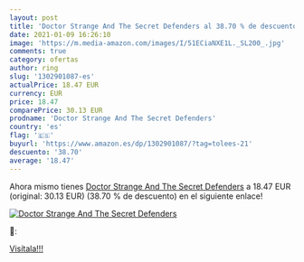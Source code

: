 ```yaml
---
layout: post
title: 'Doctor Strange And The Secret Defenders al 38.70 % de descuento'
date: 2021-01-09 16:26:10
image: 'https://m.media-amazon.com/images/I/51ECiaNXE1L._SL200_.jpg'
comments: true
category: ofertas
author: ring
slug: '1302901087-es'
actualPrice: 18.47 EUR
currency: EUR
price: 18.47
comparePrice: 30.13 EUR
prodname: 'Doctor Strange And The Secret Defenders'
country: 'es'
flag: '🇪🇸'
buyurl: 'https://www.amazon.es/dp/1302901087/?tag=tolees-21'
descuento: '38.70'
average: '18.47'
---
```


Ahora mismo tienes [Doctor Strange And The Secret Defenders](https://www.amazon.es/dp/1302901087/?tag=tolees-21) a 18.47 EUR (original: 30.13 EUR) (38.70 %  de descuento) en el siguiente enlace!

[![Doctor Strange And The Secret Defenders](https://m.media-amazon.com/images/I/51ECiaNXE1L._SL200_.jpg)](https://www.amazon.es/dp/1302901087/?tag=tolees-21)

🔎:


[Visítala!!!](https://www.amazon.es/dp/1302901087/?tag=tolees-21)
